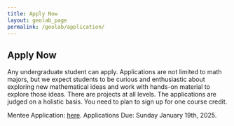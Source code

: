 ```yaml
---
title: Apply Now 
layout: geolab_page
permalink: /geolab/application/
---
```


<h2 class="mb-3">Apply Now</h2>

Any undergraduate student can apply. Applications are not limited to math majors, but we expect students to be curious and enthusiastic about exploring new mathematical ideas and work with hands-on material to explore those ideas. There are projects at all levels. The applications are judged on a holistic basis. You need to plan to sign up for one course credit.

Mentee Application: [here](https://docs.google.com/forms/d/e/1FAIpQLScEOdlyvDMhIKDHu1LAag-fEqDqC2npoyrHOeWBJQnZiUitnw/viewform?usp=header). Applications Due: Sunday January 19th, 2025.

